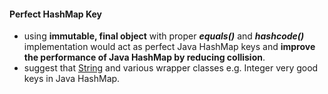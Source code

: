 #### Perfect HashMap Key
- using **immutable, final object** with proper **_equals()_** and **_hashcode()_** implementation would act as perfect Java HashMap keys and **improve the performance of Java HashMap by reducing collision**.
- suggest that [String](http://javarevisited.blogspot.sg/2011/07/string-vs-stringbuffer-vs-stringbuilder.html) and various wrapper classes e.g. Integer very good keys in Java HashMap.

